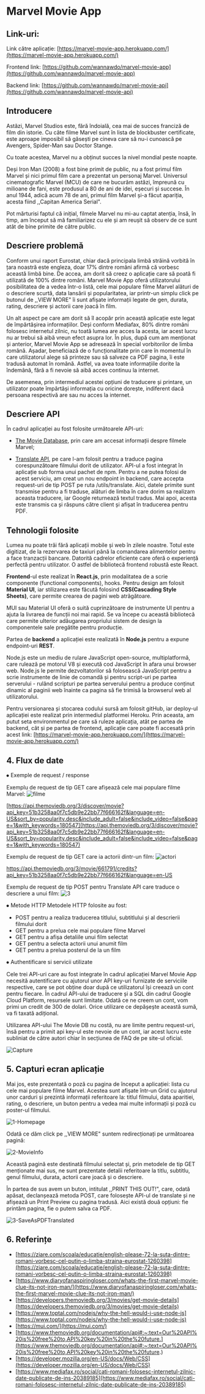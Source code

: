 # Marvel Movie App

## Link-uri:
Link către aplicație: [https://marvel-movie-app.herokuapp.com/](https://marvel-movie-app.herokuapp.com/)

Frontend link: [https://github.com/wannawdo/marvel-movie-app](https://github.com/wannawdo/marvel-movie-app)

Backend link: [https://github.com/wannawdo/marvel-movie-api](https://github.com/wannawdo/marvel-movie-api)

## Introducere
Astăzi, Marvel Studios este, fără îndoială, cea mai de succes franciză de film din istorie. Cu câte filme Marvel sunt în lista de blockbuster certificate, este aproape imposibil să găsești pe cineva care să nu-i cunoască pe Avengers, Spider-Man sau Doctor Stange.

Cu toate acestea, Marvel nu a obținut succes la nivel mondial peste noapte.

Deși Iron Man (2008) a fost bine primit de public, nu a fost primul film Marvel și nici primul film care a prezentat un personaj Marvel. Universul cinematografic Marvel (MCU) de care ne bucurăm astăzi, împreună cu milioane de fani, este produsul a 80 de ani de idei, eșecuri și succese. În anul 1944, adică acum 78 de ani, primul film Marvel și-a făcut apariția, acesta fiind ,,Capitan America Serial".

Pot mărturisi faptul că inițial, filmele Marvel nu mi-au captat atenția, însă, în timp, am început să mă familiarizez cu ele și am reușit să observ de ce sunt atât de bine primite de către public. 

## Descriere problemă
Conform unui raport Eurostat, chiar dacă principala limbă străină vorbită în țara noastră este engleza, doar 17% dintre români afirmă că vorbesc această limbă bine. De accea, am dorit să creez o aplicație care să poată fi utilizată de 100% dintre români. 
Marvel Movie App oferă utilizatorului posibilitatea de a vedea într-o listă, cele mai populare filme Marvel alături de o descriere scurtă, data lansării și popularitatea, iar printr-un simplu click pe butonul de ,,VIEW MORE" îi sunt afișate informații legate de gen, durata, rating, descriere și actorii care joacă în film. 

Un alt aspect pe care am dorit să îl acopăr prin această aplicație este legat de împărtășirea informațiilor. Deși conform Mediafax, 80% dintre români folosesc internetul zilnic, nu toată lumea are acces la acesta, iar acest lucru nu ar trebui să aibă vreun efect asupra lor.  În plus, după cum am menționat și anterior, Marvel Movie App se adresează în special vorbitorilor de limba română. Așadar, beneficiază de o funcționalitate prin care în momentul în care utilizatorul alege să printeze sau să salveze ca PDF pagina, îi este tradusă automat în română. Astfel, va avea toate informațiile dorite la îndemână, fără a fi nevoie să aibă acces continuu la internet.

De asemenea, prin intermediul acestei opțiuni de traducere și printare, un utilizator poate împărtăși informația cu oricine dorește, indiferent dacă persoana respectivă are sau nu acces la internet.

## Descriere API
În cadrul aplicației au fost folosite următoarele API-uri:

- [The Movie Database](https://developers.themoviedb.org/), prin care am accesat informații despre filmele Marvel;

- [Translate API](https://cloud.google.com/translate), pe care l-am folosit pentru a traduce pagina corespunzătoare filmului dorit de utilizator. API-ul a fost integrat în aplicație sub forma unui pachet de npm. Pentru a ne putea folosi de acest serviciu, am creat un nou endpoint in backend, care accepta request-uri de tip POST pe ruta /utils/translate. Aici, datele primite sunt transmise pentru a fi traduse, alături de limba în care dorim sa realizam aceasta traducere, iar Google returnează textul tradus. Mai apoi, acesta este transmis ca și răspuns către client și afișat în traducerea pentru PDF.

## Tehnologii folosite
Lumea nu poate trăi fără aplicații mobile și web în zilele noastre. Totul este digitizat, de la rezervarea de taxiuri până la comandarea alimentelor pentru a face tranzacții bancare. Datorită cadrelor eficiente care oferă o experiență perfectă pentru utilizator. O astfel de bibliotecă frontend robustă este React.

**Frontend**-ul este realizat în **React.js**, prin modalitatea de a scrie componente (functional components), hooks. Pentru design am folosit **Material UI**, iar stilizarea este făcută folosind **CSS(Cascading Style Sheets)**, care permite crearea de pagini web atrăgătoare.

MUI sau Material UI oferă o suită cuprinzătoare de instrumente UI pentru a ajuta la livrarea de funcții noi mai rapid. Se va începe cu această bibliotecă  care permite ulterior adăugarea propriului sistem de design la componentele sale pregătite pentru producție.

Partea de **backend** a aplicației este realizată în **Node.js** pentru a expune endpoint-uri **REST**. 

Node.js este un mediu de rulare JavaScript open-source, multiplatformă, care rulează pe motorul V8 și execută cod JavaScript în afara unui browser web. Node.js le permite dezvoltatorilor să folosească JavaScript pentru a scrie instrumente de linie de comandă și pentru script-uri pe partea serverului - rulând scripturi pe partea serverului pentru a produce conținut dinamic al paginii web înainte ca pagina să fie trimisă la browserul web al utilizatorului. 

Pentru versionarea și stocarea codului sursă am folosit gitHub, iar deploy-ul aplicației este realizat prin intermediul platformei Heroku. Prin aceasta, am putut seta environmentul pe care să ruleze aplicația, atât pe partea de backend, cât și pe partea de frontend, aplicație care poate fi accesată prin acest link: [https://marvel-movie-app.herokuapp.com/](https://marvel-movie-app.herokuapp.com/)

## 4. Flux de date

⦁	Exemple de request / response

Exemplu de request de tip GET care afișează cele mai populare filme Marvel:
![filme](https://user-images.githubusercontent.com/70256031/168481054-2bd80858-9f77-4004-84a0-1d5b7b01d3a1.jpeg)

[https://api.themoviedb.org/3/discover/movie?api_key=51b3258aa0f7c5db9e22bb77f666162f&language=en-US&sort_by=popularity.desc&include_adult=false&include_video=false&page=1&with_keywords=180547](https://api.themoviedb.org/3/discover/movie?api_key=51b3258aa0f7c5db9e22bb77f666162f&language=en-US&sort_by=popularity.desc&include_adult=false&include_video=false&page=1&with_keywords=180547)

Exemplu de request de tip GET care ia actorii dintr-un film:
![actori](https://user-images.githubusercontent.com/70256031/168481009-e6d1c883-511d-4cd2-91d5-5eed6659065c.jpeg)

[https://api.themoviedb.org/3/movie/661791/credits?api_key=51b3258aa0f7c5db9e22bb77f666162f&language=en-US
](https://api.themoviedb.org/3/movie/661791/credits?api_key=51b3258aa0f7c5db9e22bb77f666162f&language=en-US
)

Exemplu de request de tip POST pentru Translate API care traduce o descriere a unui film:
![3](https://user-images.githubusercontent.com/70256031/168480749-378425c5-5731-47f4-a687-d62338296659.jpeg)

⦁	Metode HTTP
Metodele HTTP folosite au fost:

- POST pentru a realiza traducerea titlului, subtitlului și al descrierii filmului dorit
- GET pentru a prelua cele mai populare filme Marvel
- GET pentru a afișa detaliile unui film selectat
- GET pentru a selecta actorii unui anumit film
- GET pentru a prelua posterul de la un film

⦁	Authentificare si servicii utilizate

Cele trei API-uri care au fost integrate în cadrul aplicației Marvel Movie App necesită autentificare cu ajutorul unor API key-uri furnizate de serviciile respective, care se pot obține doar după ce utilizatorul își creează un cont pentru fiecare. În cadrul API-ului de traducere și a SQL din cadrul Google Cloud Platform, resursele sunt limitate. Odată ce ne creem un cont, vom primi un credit de 300 de dolari. Orice utilizare ce depășește această sumă, va fi taxată adițional.

Utilizarea API-ului The Movie DB nu costă, nu are limite pentru request-uri, însă pentru a primit api key-ul este nevoie de un cont, iar acest lucru este subliniat de către autori chiar în secțiunea de FAQ de pe site-ul oficial.

![Capture](https://user-images.githubusercontent.com/70256031/168480800-68d6f7ed-6494-4fcd-850e-0c656003f401.PNG)

## 5. Capturi ecran aplicație 
Mai jos, este prezentată o poză cu pagina de început a aplicației: lista cu cele mai populare filme Marvel. Acestea sunt afișate într-un Grid cu ajutorul unor carduri și prezintă informații referitoare la: titlul filmului, data aparitiei, rating, o descriere, un buton pentru a vedea mai multe informații și poză cu poster-ul filmului.

![1-Homepage](https://user-images.githubusercontent.com/70256031/168480821-9f940f6f-a017-4705-921b-a09f847b19fb.PNG)


Odată ce dăm click pe ,,VIEW MORE" suntem redirecționați pe următoarea pagină:

![2-MovieInfo](https://user-images.githubusercontent.com/70256031/168480826-bf89769b-4198-4300-8cb0-dda554b76033.PNG)


Această pagină este destinată filmului selectat și, prin metodele de tip GET menționate mai sus, ne sunt prezentate detalii referitoare la titlu, subtitlu, genul filmului, durata, actorii care joacă și o descriere.

În partea de sus avem un buton, intitulat ,,PRINT THIS OUT!", care, odată apăsat, declanșează metoda POST, care folosește API-ul de translate și ne afișează un Print Preview cu pagina tradusă. Aici există două opțiuni: fie printăm pagina, fie o putem salva ca PDF.

![3-SaveAsPDFTranslated](https://user-images.githubusercontent.com/70256031/168480838-407a6c3e-31fd-4764-b743-466a11950577.PNG)

## 6. Referințe
- [https://ziare.com/scoala/educatie/english-please-72-la-suta-dintre-romani-vorbesc-cel-putin-o-limba-straina-eurostat-1260398](https://ziare.com/scoala/educatie/english-please-72-la-suta-dintre-romani-vorbesc-cel-putin-o-limba-straina-eurostat-1260398)
- [https://www.diaryofanaspiringloser.com/whats-the-first-marvel-movie-clue-its-not-iron-man/](https://www.diaryofanaspiringloser.com/whats-the-first-marvel-movie-clue-its-not-iron-man/)
- [https://developers.themoviedb.org/3/movies/get-movie-details](https://developers.themoviedb.org/3/movies/get-movie-details)
- [https://www.toptal.com/nodejs/why-the-hell-would-i-use-node-js](https://www.toptal.com/nodejs/why-the-hell-would-i-use-node-js)
- [https://mui.com/](https://mui.com/)
- [https://www.themoviedb.org/documentation/api#:~:text=Our%20API%20is%20free%20to,API%20key%20in%20the%20future.](https://www.themoviedb.org/documentation/api#:~:text=Our%20API%20is%20free%20to,API%20key%20in%20the%20future.)
- [https://developer.mozilla.org/en-US/docs/Web/CSS](https://developer.mozilla.org/en-US/docs/Web/CSS)
- [https://www.mediafax.ro/social/cati-romani-folosesc-internetul-zilnic-date-publicate-de-ins-20389185](https://www.mediafax.ro/social/cati-romani-folosesc-internetul-zilnic-date-publicate-de-ins-20389185)
